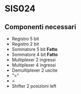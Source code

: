 # SIS024
## Componenti necessari
- Registro 5 bit
- Registro 2 bit
- Sommatore 5 bit **Fatto**
- Sommatore 4 bit **Fatto**
- Multiplexer 2 ingressi 
- Multiplexer 4 ingressi
- Demultiplexer 2 uscite
- ">"
- =
- Shifter 2 posizioni left
